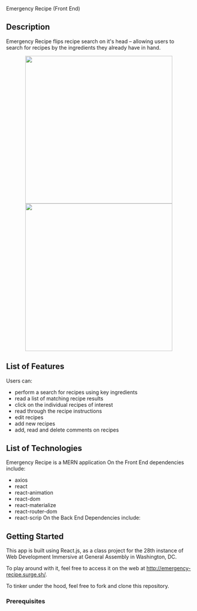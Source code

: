 
Emergency Recipe (Front End)

## Description

Emergency Recipe flips recipe search on it's head – allowing users to search for recipes by the ingredients they already have in hand.


<p align="center"><img src="https://i.ibb.co/phnCXtF/Problem.png" width="400"><img src="https://i.ibb.co/xSNPwFv/Solution.png" width="400"></p>

## List of Features

Users can:
- perform a search for recipes using key ingredients
- read a list of matching recipe results
- click on the individual recipes of interest
- read through the recipe instructions
- edit recipes
- add new recipes
- add, read and delete comments on recipes
## List of Technologies
Emergency Recipe is a MERN application
On the Front End dependencies include:

- axios
- react
- react-animation
- react-dom
- react-materialize
- react-router-dom
- react-scrip
On the Back End Dependencies include:

## Getting Started

This app is built using React.js, as a class project for the 28th instance of Web Development Immersive at General Assembly in Washington, DC.

To play around with it, feel free to access it on the web at http://emergency-recipe.surge.sh/.

To tinker under the hood, feel free to fork and clone this repository.

### Prerequisites

